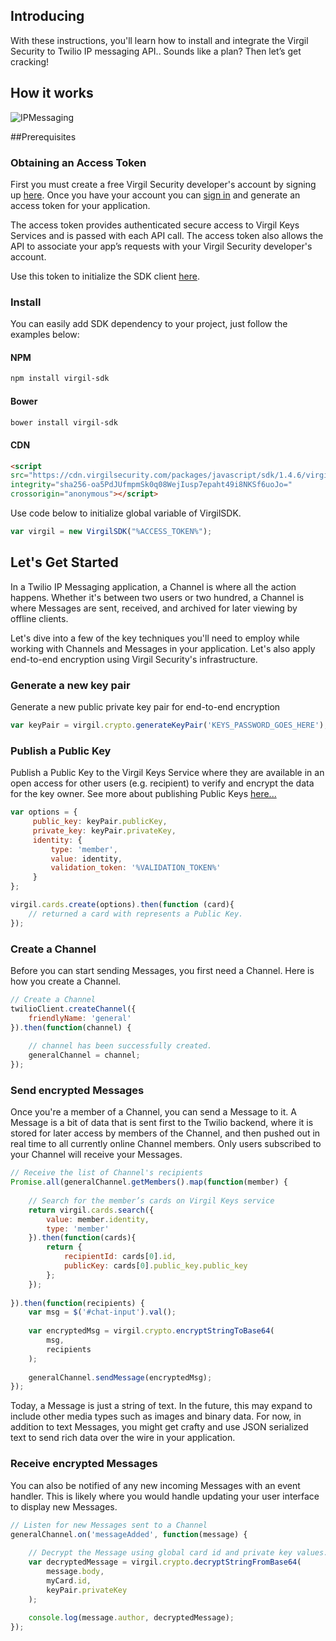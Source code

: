 ## Introducing

With these instructions, you'll learn how to install and integrate the Virgil Security to Twilio IP messaging API.. Sounds like a plan? Then let’s get cracking!

## How it works
![IPMessaging](https://github.com/VirgilSecurity/virgil-demo-twilio/blob/master/Images/how-it-works.png)

##Prerequisites
 
### Obtaining an Access Token
 
First you must create a free Virgil Security developer's account by signing up [here](https://developer.virgilsecurity.com/account/signup). Once you have your account you can [sign in](https://developer.virgilsecurity.com/account/signin) and generate an access token for your application.
 
The access token provides authenticated secure access to Virgil Keys Services and is passed with each API call. The access token also allows the API to associate your app’s requests with your Virgil Security developer's account.
 
Use this token to initialize the SDK client [here](#let-s-get-started).
 
### Install
 
You can easily add SDK dependency to your project, just follow the examples below:
 
#### NPM
 
```sh
npm install virgil-sdk
```
 
#### Bower
```sh
bower install virgil-sdk
```
  
#### CDN
```html
<script 
src="https://cdn.virgilsecurity.com/packages/javascript/sdk/1.4.6/virgil-sdk.min.js" 
integrity="sha256-oa5PdJUfmpmSk0q08WejIusp7epaht49i8NKSf6uoJo="
crossorigin="anonymous"></script>
```

Use code below to initialize global variable of VirgilSDK.

```js
var virgil = new VirgilSDK("%ACCESS_TOKEN%");
```

## Let's Get Started

In a Twilio IP Messaging application, a Channel is where all the action happens. Whether it's between two users or two hundred, a Channel is where Messages are sent, received, and archived for later viewing by offline clients.

Let's dive into a few of the key techniques you'll need to employ while working with Channels and Messages in your application. Let's also apply end-to-end encryption using Virgil Security's infrastructure.

### Generate a new key pair
Generate a new public private key pair for end-to-end encryption
```js
var keyPair = virgil.crypto.generateKeyPair('KEYS_PASSWORD_GOES_HERE');
```

### Publish a Public Key

Publish a Public Key to the Virgil Keys Service where they are available in an open access for other users (e.g. recipient) to verify and encrypt the data for the key owner. See more about publishing Public Keys [here...](https://virgilsecurity.com/api-docs/javascript/keys-sdk#cards-and-public-keys)

```js
var options = {
     public_key: keyPair.publicKey,
     private_key: keyPair.privateKey,
     identity: {
         type: 'member',
         value: identity,
         validation_token: '%VALIDATION_TOKEN%'
     }
};

virgil.cards.create(options).then(function (card){
    // returned a card with represents a Public Key.
});
```

### Create a Channel
Before you can start sending Messages, you first need a Channel. Here is how you create a Channel.

```js
// Create a Channel
twilioClient.createChannel({
    friendlyName: 'general'
}).then(function(channel) {
    
    // channel has been successfully created.
    generalChannel = channel;
});
```

### Send encrypted Messages
Once you're a member of a Channel, you can send a Message to it. A Message is a bit of data that is sent first to the Twilio backend, where it is stored for later access by members of the Channel, and then pushed out in real time to all currently online Channel members. Only users subscribed to your Channel will receive your Messages.

```js
// Receive the list of Channel's recipients
Promise.all(generalChannel.getMembers().map(function(member) {
    
    // Search for the member’s cards on Virgil Keys service
    return virgil.cards.search({ 
        value: member.identity,
        type: 'member'
    }).then(function(cards){
        return { 
            recipientId: cards[0].id, 
            publicKey: cards[0].public_key.public_key
        };
    });
    
}).then(function(recipients) {
    var msg = $('#chat-input').val();
    
    var encryptedMsg = virgil.crypto.encryptStringToBase64(
        msg, 
        recipients
    );
        
    generalChannel.sendMessage(encryptedMsg);    
});
```

Today, a Message is just a string of text. In the future, this may expand to include other media types such as images and binary data. For now, in addition to text Messages, you might get crafty and use JSON serialized text to send rich data over the wire in your application.

### Receive encrypted Messages
You can also be notified of any new incoming Messages with an event handler. This is likely where you would handle updating your user interface to display new Messages.

```js
// Listen for new Messages sent to a Channel
generalChannel.on('messageAdded', function(message) {
    
    // Decrypt the Message using global card id and private key values.
    var decryptedMessage = virgil.crypto.decryptStringFromBase64(
        message.body, 
        myCard.id, 
        keyPair.privateKey
    );
        
    console.log(message.author, decryptedMessage);
});
```
